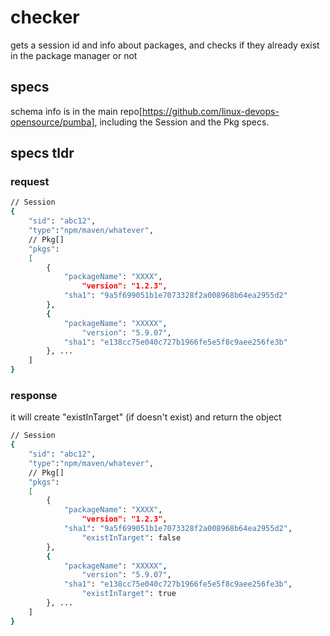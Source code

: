 # checker

gets a session id and info about packages, and checks if they already exist in the package manager or not 

## specs 

schema info is in the main repo[https://github.com/linux-devops-opensource/pumba], including the Session and the Pkg specs.

## specs tldr 

### request 
``` sh 
// Session
{
	"sid": "abc12",
	"type":"npm/maven/whatever",
  	// Pkg[]
	"pkgs": 
	[
		{
			"packageName": "XXXX",
      			"version": "1.2.3",
			"sha1": "9a5f699051b1e7073328f2a008968b64ea2955d2"
		},
		{
			"packageName": "XXXXX",
      			"version": "5.9.07",
			"sha1": "e138cc75e040c727b1966fe5e5f8c9aee256fe3b"
		}, ...
	]
}
```

### response 
it will create "existInTarget" (if doesn't exist) and return the object

``` sh 
// Session
{
	"sid": "abc12",
	"type":"npm/maven/whatever",
	// Pkg[]
	"pkgs": 
	[
		{
			"packageName": "XXXX",
      			"version": "1.2.3",
			"sha1": "9a5f699051b1e7073328f2a008968b64ea2955d2", 
      			"existInTarget": false
		},
		{
			"packageName": "XXXXX",
      			"version": "5.9.07",
			"sha1": "e138cc75e040c727b1966fe5e5f8c9aee256fe3b", 
      			"existInTarget": true
		}, ...
	]
}
```
